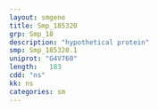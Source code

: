```yaml
---
layout: smgene
title: Smp_185320
grp: Smp_18
description: "hypothetical protein"
smp: Smp_185320.1
uniprot: "G4V760"
length:   183
cdd: "ns"
kk: ns
categories: sm
---
```

